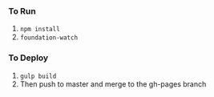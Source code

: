 ### To Run
1. `npm install`
2. `foundation-watch`

### To Deploy
1. `gulp build`
2. Then push to master and merge to the gh-pages branch
